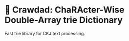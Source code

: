 # 🦞 Crawdad: ChaRActer-Wise Double-Array trie Dictionary

Fast trie library for CKJ text processing.

